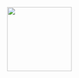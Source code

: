<img src="https://images.squarespace-cdn.com/content/v1/6209a10bff4ac21c6abc9fda/99d4ce20-b268-4a32-8040-bbcd0aefc638/Citi-Bike-provided-by-Lyft-Positive+%282%29.png?format=500w" width="150px">
